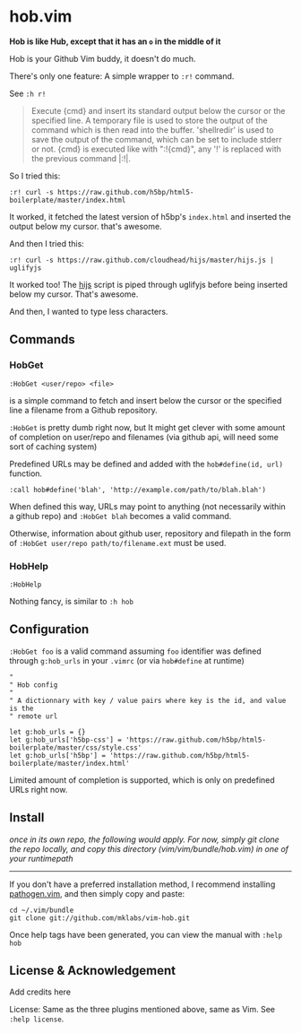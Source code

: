
hob.vim
=======

**Hob is like Hub, except that it has an `o` in the middle of it**

Hob is your Github Vim buddy, it doesn't do much.

There's only one feature: A simple wrapper to `:r!` command.

See `:h r!`

> Execute {cmd} and insert its standard output below the cursor or the specified
line.  A temporary file is used to store the output of the command which is
then read into the buffer.  'shellredir' is used to save the output of the
command, which can be set to include stderr or not.  {cmd} is executed like
with ":!{cmd}", any '!' is replaced with the previous command |:!|.

So I tried this:

```
:r! curl -s https://raw.github.com/h5bp/html5-boilerplate/master/index.html
```

It worked, it fetched the latest version of h5bp's `index.html` and inserted
the output below my cursor. that's awesome.

And then I tried this:

```
:r! curl -s https://raw.github.com/cloudhead/hijs/master/hijs.js | uglifyjs
```

It worked too! The [hijs](https://raw.github.com/cloudhead/hijs/master/hijs.js)
script is piped through uglifyjs before being inserted below my cursor. That's
awesome.

And then, I wanted to type less characters.

Commands
--------

### HobGet

`:HobGet <user/repo> <file>`

is a simple command to fetch and insert below the cursor or the specified line
a filename from a Github repository.

`:HobGet` is pretty dumb right now, but It might get clever with some amount of
completion on user/repo and filenames (via github api, will need some sort of
caching system)

Predefined URLs may be defined and added with the `hob#define(id, url)`
function.

```
:call hob#define('blah', 'http://example.com/path/to/blah.blah')
```

When defined this way, URLs may point to anything (not necessarily
within a github repo) and `:HobGet blah` becomes a valid command.

Otherwise, information about github user, repository and filepath in the
form of `:HobGet user/repo path/to/filename.ext` must be used.

### HobHelp

`:HobHelp`

Nothing fancy, is similar to `:h hob`

Configuration
-------------

`:HobGet foo` is a valid command assuming `foo` identifier was defined
through `g:hob_urls` in your `.vimrc` (or via `hob#define` at runtime)

```vim
"
" Hob config
"
" A dictionnary with key / value pairs where key is the id, and value is the
" remote url

let g:hob_urls = {}
let g:hob_urls['h5bp-css'] = 'https://raw.github.com/h5bp/html5-boilerplate/master/css/style.css'
let g:hob_urls['h5bp'] = 'https://raw.github.com/h5bp/html5-boilerplate/master/index.html'
```

Limited amount of completion is supported, which is only on predefined URLs
right now.

Install
-------

*once in its own repo, the following would apply. For now, simply git clone
the repo locally, and copy this directory (vim/vim/bundle/hob.vim) in one of
your runtimepath*

---

If you don't have a preferred installation method, I recommend
installing [pathogen.vim](https://github.com/tpope/vim-pathogen), and
then simply copy and paste:

    cd ~/.vim/bundle
    git clone git://github.com/mklabs/vim-hob.git

Once help tags have been generated, you can view the manual with
`:help hob`



License & Acknowledgement
-------------------------

Add credits here

License: Same as the three plugins mentioned above, same as Vim. See
`:help license`.


